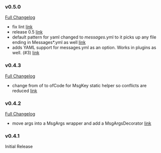 ### v0.5.0

[Full Changelog](https://github.com/yakworks/spring-icu4j/compare/v0.4.3...v0.5.0)
- fix lint [link](https://github.com/yakworks/spring-icu4j/commit/8267412d85974ad0ef631dee60fbee1ad86f1330)
- release 0.5 [link](https://github.com/yakworks/spring-icu4j/commit/2662fd5b36dc31a46d987d771e6a83b2e1168677)
- default pattern for yaml changed to *messages*.yml to it picks up any file ending in Messages*.yml as well [link](https://github.com/yakworks/spring-icu4j/commit/ba1817a80566b7ebbbda4010dc1cfe63dee1e8d2)
- adds YAML support for messages.yml as an option.  Works in plugins as well. (#3) [link](https://github.com/yakworks/spring-icu4j/commit/3ae1abaa906548e42f0670c4236fd40142c81b8a)

### v0.4.3

[Full Changelog](https://github.com/yakworks/spring-icu4j/compare/v0.4.2...v0.4.3)
- change from of to ofCode for MsgKey static helper so conflicts are reduced [link](https://github.com/yakworks/spring-icu4j/commit/c8d788f66081ffd075a41d1af9baa85097be5c05)

### v0.4.2

[Full Changelog](https://github.com/yakworks/spring-icu4j/compare/v0.4.1...v0.4.2)
- move args into a MsgArgs wrapper and add a MsgArgsDecorator [link](https://github.com/yakworks/spring-icu4j/commit/fbd4928424335eb4e2140af064a5c97f36ed81c7)

### v0.4.1

Initial Release

